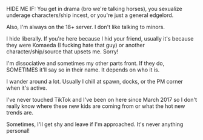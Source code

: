 HIDE ME IF: You get in drama (bro we're talking horses), you sexualize underage characters/ship incest, or you're just a general edgelord.

Also, I'm always on the 18+ server. I don't like talking to minors.

I hide liberally. If you're here because I hid your friend, usually it's because they were Komaeda (I fucking hate that guy) or another character/ship/source that upsets me. Sorry!

I'm dissociative and sometimes my other parts front. If they do, SOMETIMES it'll say so in their name. It depends on who it is.

I wander around a lot. Usually I chill at spawn, docks, or the PM corner when it's active.

I've never touched TikTok and I've been on here since March 2017 so I don't really know where these new kids are coming from or what the hot new trends are.

Sometimes, I'll get shy and leave if I'm approached. It's never anything personal!
